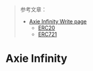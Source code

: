 > 参考文章：
>
> - [Axie Infinity Write page](https://whitepaper.axieinfinity.com/)
>   - [ERC20](https://ethereum.org/zh/developers/docs/standards/tokens/erc-20/)
>   - [ERC721](https://ethereum.org/zh/developers/docs/standards/tokens/erc-721/)

# Axie Infinity

